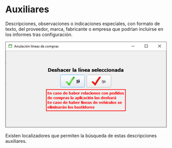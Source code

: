 # Auxiliares

Descripciones, observaciones o indicaciones especiales, con formato de texto, del proveedor, marca, fabricante o empresa que podrían incluirse en los informes tras configuración.

![](../../../../.gitbook/assets/image%20%2879%29.png)

Existen localizadores que permiten la búsqueda de estas descripciones auxiliares.

